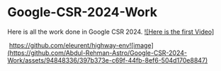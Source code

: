 # Google-CSR-2024-Work
Here is all the work done in Google CSR 2024.
[![Here is the first Video]]([https://youtu.be/your-video-id](https://github.com/Abdul-Rehman-Astro/Google-CSR-2024-Work/blob/main/download%20(1).mp4))


 https://github.com/eleurent/highway-env![image](https://github.com/Abdul-Rehman-Astro/Google-CSR-2024-Work/assets/94848336/397b373e-c69f-44fb-8ef6-504d170e8847)
